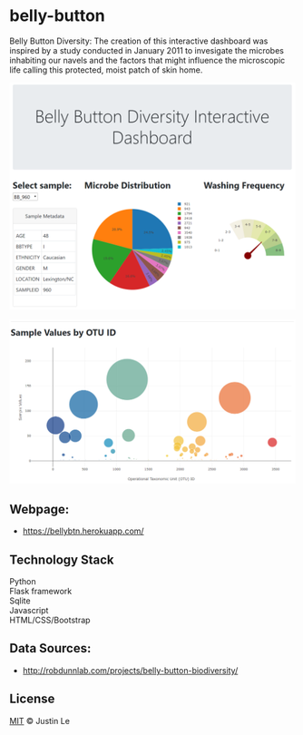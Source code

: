 # belly-button
Belly Button Diversity: The creation of this interactive dashboard was inspired by a study conducted in January 2011 to invesigate the microbes inhabiting our navels and the factors that might influence the microscopic life calling this protected, moist patch of skin home.

![PNG](documentation/images/dashboard-1.PNG)

![PNG](documentation/images/dashboard-2.PNG)

## Webpage:
* https://bellybtn.herokuapp.com/

## Technology Stack
Python<br>
Flask framework<br>
Sqlite<br>
Javascript<br>
HTML/CSS/Bootstrap<br>

## Data Sources:
* http://robdunnlab.com/projects/belly-button-biodiversity/

## License
[MIT](LICENSE) © Justin Le
